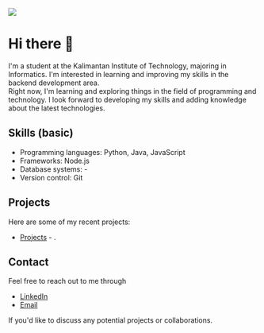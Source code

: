 ![](https://komarev.com/ghpvc/?username=Rothiii&color=brightgreen&)
# Hi there 👋

I'm a student at the Kalimantan Institute of Technology, majoring in Informatics. I'm interested in learning and improving my skills in the backend development area. </br>
Right now, I'm learning and exploring things in the field of programming and technology. I look forward to developing my skills and adding knowledge about the latest technologies.

## Skills (basic)

- Programming languages: Python, Java, JavaScript
- Frameworks: Node.js
- Database systems: -
- Version control: Git

## Projects

Here are some of my recent projects:
- [Projects](https://github.com/Rothiii?tab=repositories) - .
<!--
- ### *SOON~*
- [Project 2](https://github.com/username/project2) - A brief description of the project.
- [Project 3](https://github.com/username/project3) - A brief description of the project.
-->

## Contact

Feel free to reach out to me through 
- [LinkedIn](https://www.linkedin.com/in/rafid-al-khairy-8a44a1218/)
- [Email](mailto:drome.emord@gmail.com) 

If you'd like to discuss any potential projects or collaborations.

<!--
**Rothiii/Rothiii** is a ✨ _special_ ✨ repository because its `README.md` (this file) appears on your GitHub profile.

Here are some ideas to get you started:

- 🔭 I’m currently working on ...
- 🌱 I’m currently learning ...
- 👯 I’m looking to collaborate on ...
- 🤔 I’m looking for help with ...
- 💬 Ask me about ...
- 📫 How to reach me: ...
- 😄 Pronouns: ...
- ⚡ Fun fact: ...
-->
